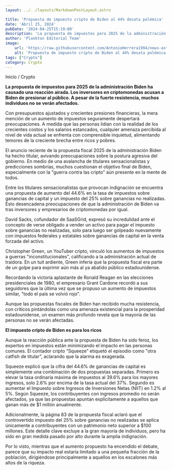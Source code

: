 ```yaml
---
layout: ../../layouts/MarkdownPostLayout.astro

title: 'Propuesta de impuesto cripto de Biden al 44% desata polémica'
date: 'Abril 25, 2024'
pubDate: '2024-04-25T15:19:00'
description: 'La propuesta de impuestos para 2025 de la administración Biden ha causado una reacción airada. Los inversores acusan a Biden de presionar al público.'
author: 'Plankton Editorial Team'
image:
    url: 'https://raw.githubusercontent.com/AntonioHerrera1994/news-astro/master/src/assets/crypto/crypto99.webp'
    alt: 'Propuesta de impuesto cripto de Biden al 44% desata polémica'
tags: ["Crypto"]
category: Crypto
---
```


<span><a href="/" style="text-decoration:none;color:#0F1416">Inicio</a> / <a href="/crypto" style="text-decoration:none;color:#0F1416">Crypto</a></span>


<p style="font-weight: bold;">La propuesta de impuestos para 2025 de la administración Biden ha causado una reacción airada. Los inversores en criptomonedas acusan a Biden de presionar al público. A pesar de la fuerte resistencia, muchos individuos no se verán afectados.</p>

Con presupuestos ajustados y crecientes presiones financieras, la mera mención de un aumento de impuestos seguramente despertará preocupaciones. A medida que las personas lidian con la realidad de los crecientes costos y los salarios estancados, cualquier amenaza percibida al nivel de vida actual se enfrenta con comprensible inquietud, alimentando temores de la creciente brecha entre ricos y pobres.

El anuncio reciente de la propuesta fiscal 2025 de la administración Biden ha hecho titular, avivando preocupaciones sobre la postura agresiva del gobierno. En medio de una avalancha de titulares sensacionalistas y predicciones sombrías, muchos cuestionan el objetivo final de Biden, especialmente con la "guerra contra las cripto" aún presente en la mente de todos.

Entre los titulares sensacionalistas que provocan indignación se encuentra una propuesta de aumento del 44.6% en la tasa de impuestos sobre ganancias de capital y un impuesto del 25% sobre ganancias no realizadas. Esto desencadena preocupaciones de que la administración de Biden va tras inversores y empresarios de criptomonedas por igual.

David Sacks, cofundador de SaaSGrid, expresó su incredulidad ante el concepto de verse obligado a vender un activo para pagar el impuesto sobre ganancias no realizadas, solo para luego ser golpeado nuevamente con impuestos federales y estatales sobre ganancias de capital en la venta forzada del activo.

Christopher Green, un YouTuber cripto, vinculó los aumentos de impuestos a guerras "inconstitucionales", calificando a la administración actual de traidora. En un tuit ardiente, Green infería que la propuesta fiscal era parte de un golpe para exprimir aún más al ya abatido público estadounidense.

Recordando la victoria aplastante de Ronald Reagan en las elecciones presidenciales de 1980, el empresario Grant Cardone recordó a sus seguidores que la última vez que se propuso un aumento de impuestos similar, "todo el país se volvió rojo".

Aunque las propuestas fiscales de Biden han recibido mucha resistencia, con críticos pintándolas como una amenaza existencial para la prosperidad estadounidense, un examen más profundo revela que la mayoría de las personas no se verán afectadas.

**El impuesto cripto de Biden es para los ricos**

Aunque la reacción pública ante la propuesta de Biden ha sido feroz, los expertos en impuestos están minimizando el impacto en las personas comunes. El contador cripto “Squeeze” etiquetó el episodio como "otra catfish de titular", aclarando que la alarma es exagerada.

Squeeze explicó que la cifra del 44.6% de ganancias de capital es simplemente una combinación de dos propuestas separadas. Primero es elevar la tasa ordinaria máxima de impuestos al 39.6% para los mayores ingresos, solo  2.6% por encima de la tasa actual del 37%. Segundo es aumentar el Impuesto sobre Ingresos de Inversiones Netas (NIIT) en 1.2% al 5%. Según Squeeze, los contribuyentes con ingresos promedio no serán afectados, ya que las propuestas apuntan explícitamente a aquellos que ganan más de $1 millón anualmente.

Adicionalmente, la página 83 de la propuesta fiscal aclaró que el controvertido impuesto del 25% sobre ganancias no realizadas se aplica únicamente a contribuyentes con un patrimonio neto superior a $100 millones. Este detalle clave excluye a la gran mayoría de individuos, pero ha sido en gran medida pasado por alto durante la amplia indignación.

Por lo visto, mientras que el aumento propuesto ha encendido el debate, parece que su impacto real estaría limitado a una pequeña fracción de la población, dirigiéndose principalmente a aquellos en los escalones más altos de la riqueza.
